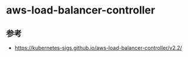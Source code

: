 # aws-load-balancer-controller

## 参考

- https://kubernetes-sigs.github.io/aws-load-balancer-controller/v2.2/
